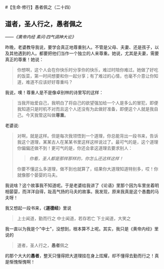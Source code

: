 #【生命⋅修行】愚者佩之（二十四）

## 道者，圣人行之，愚者佩之 

——*《黄帝内经 素问·四气调神大论》*

昨晚，老婆教导我说，要学会真正地尊重别人。不管是父母、夫妻、还是孩子，以及其他遇到的人。都要把他们当作一个独立的人来尊重。她说，尤其是夫妻，需要真正的尊重！她说：

> 你想啊，这个人会在你快乐时分享你的快乐，难过时陪你难过。她做了好吃的饭菜，第一时间想要和你一起分享；有了难过的心情，也毫不介意让你知道，难道不应该好好尊重吗？

我说，噢！尊重人是不是像卓别林的诗里写的这样：

> 当我开始爱自己，我明白了将自己的欲望强加给一个人是多么的冒犯，即便我知道只是时机不对而且这个人还没有为此做好准备，即便这个人就是我自己。今天我管这叫做**尊重**。

老婆说:

> 对啊，就是这样。但是每次我领悟到一个道理，你总能背出一段书来，告诉我这个道理，某某古人在某某书里这样这样说过了。最可气的是，这个道理你偏偏还做不到！更可气的是，你还会拿这道理去要求别人：
>
> > *你看，圣人都是那样那样的，你怎么还这样这样！*
>
> 你要不懂这么多道理，做不到也就算了，结果你大道理知道特别多，哎！你就像那个晏婴的马夫。

我说啥？这个故事我不知道呢。于是老婆给我讲了《论语》里那个因为车里坐着明相晏婴，而洋洋自得，趾高气扬的马夫的故事。我发现，原来我真是这个愚蠢的马夫呀！

我又想起一段书来，《**道德经**》里说

> 上士闻道，勤而行之
> 中士闻道，若存若亡
> 下士闻道，大笑之

我一直以为我是个"中士"，没想到，根本算不上呢。其实，我只是《黄帝内经》里说的

> 道者，圣人行之，**愚者**佩之

的那个大大的**愚者**，整天只懂得把大道理挂在身上炫耀，却不懂得去勤而行之！真是惭愧惭愧啊！